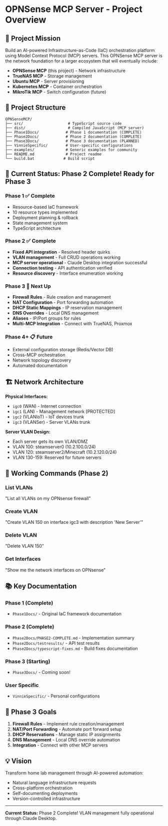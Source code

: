 # OPNSense MCP Server - Project Overview

## 🎯 Project Mission

Build an AI-powered Infrastructure-as-Code (IaC) orchestration platform using Model Context Protocol (MCP) servers. This OPNSense MCP server is the network foundation for a larger ecosystem that will eventually include:

- **OPNSense MCP** (this project) - Network infrastructure
- **TrueNAS MCP** - Storage management
- **Ubuntu MCP** - Server provisioning
- **Kubernetes MCP** - Container orchestration
- **MikroTik MCP** - Switch configuration (future)

## 📁 Project Structure

```
OPNSenseMCP/
├── src/                    # TypeScript source code
├── dist/                   # Compiled JavaScript (MCP server)
├── Phase1Docs/            # Phase 1 documentation (COMPLETE)
├── Phase2Docs/            # Phase 2 documentation (COMPLETE)
├── Phase3Docs/            # Phase 3 documentation (PLANNED)
├── VinnieSpecific/        # User-specific configurations
├── examples/              # Generic examples for community
├── README.md              # Project readme
└── build.bat             # Build script
```

## 🚀 Current Status: Phase 2 Complete! Ready for Phase 3

### Phase 1 ✅ Complete
- Resource-based IaC framework
- 10 resource types implemented
- Deployment planning & rollback
- State management system
- TypeScript architecture

### Phase 2 ✅ Complete
- **Fixed API integration** - Resolved header quirks
- **VLAN management** - Full CRUD operations working
- **MCP server operational** - Claude Desktop integration successful
- **Connection testing** - API authentication verified
- **Resource discovery** - Interface enumeration working

### Phase 3 🚀 Next Up
- **Firewall Rules** - Rule creation and management
- **NAT Configuration** - Port forwarding automation
- **DHCP Static Mappings** - IP reservation management
- **DNS Overrides** - Local DNS management
- **Aliases** - IP/Port groups for rules
- **Multi-MCP Integration** - Connect with TrueNAS, Proxmox

### Phase 4+ 📋 Future
- External configuration storage (Redis/Vector DB)
- Cross-MCP orchestration
- Network topology discovery
- Automated documentation

## 🏗️ Network Architecture

**Physical Interfaces:**
- `igc0` (WAN) - Internet connection
- `igc1` (LAN) - Management network [PROTECTED]
- `igc2` (VLANIoT) - IoT devices trunk
- `igc3` (VLANSer) - Server VLANs trunk

**Server VLAN Design:**
- Each server gets its own VLAN/DMZ
- VLAN 100: steamserver0 (10.2.100.0/24)
- VLAN 120: steamserver2/Minecraft (10.2.120.0/24)
- VLAN 130-159: Reserved for future servers

## 🔧 Working Commands (Phase 2)

### List VLANs
"List all VLANs on my OPNsense firewall"

### Create VLAN
"Create VLAN 150 on interface igc3 with description 'New Server'"

### Delete VLAN
"Delete VLAN 150"

### Get Interfaces
"Show me the network interfaces on OPNsense"

## 📚 Key Documentation

### Phase 1 (Complete)
- `Phase1Docs/` - Original IaC framework documentation

### Phase 2 (Complete)
- `Phase2Docs/PHASE2-COMPLETE.md` - Implementation summary
- `Phase2Docs/testresults/` - API test results
- `Phase2Docs/typescript-fixes.md` - Build fixes documentation

### Phase 3 (Starting)
- `Phase3Docs/` - Coming soon!

### User Specific
- `VinnieSpecific/` - Personal configurations

## 🎯 Phase 3 Goals

1. **Firewall Rules** - Implement rule creation/management
2. **NAT/Port Forwarding** - Automate port forward setup
3. **DHCP Reservations** - Manage static IP assignments
4. **DNS Management** - Local DNS override automation
5. **Integration** - Connect with other MCP servers

## 💡 Vision

Transform home lab management through AI-powered automation:
- Natural language infrastructure requests
- Cross-platform orchestration
- Self-documenting deployments
- Version-controlled infrastructure

---

**Current Status:** Phase 2 Complete! VLAN management fully operational through Claude Desktop.

